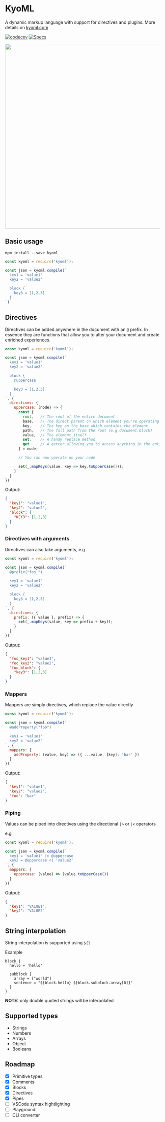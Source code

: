 # KyoML

A dynamic markup language with support for directives and plugins. More details on [kyoml.com](https://kyoml.com)

[![codecov](https://codecov.io/gh/kyoml/kyoml/branch/main/graph/badge.svg?token=MLZAZ3W7BK)](https://codecov.io/gh/kyoml/kyoml)
[![Specs](https://github.com/kyoml/kyoml/actions/workflows/specs.yml/badge.svg)](https://github.com/kyoml/kyoml/actions/workflows/specs.yml)


<img src="https://github.com/kyoml/kyoml/blob/main/resources/preview_vscode.png?raw=true" width="600">

## Basic usage

`npm install --save kyoml`

```javascript
const kyoml = require('kyoml');

const json = kyoml.compile(`
  key1 = 'value1'
  key2 = 'value2'

  block {
    key3 = [1,2,3]
  }
`)
```

## Directives

Directives can be added anywhere in the document with an `@` prefix. In essence they are functions that allow you to alter your document and create enriched experiences.

```javascript
const kyoml = require('kyoml');

const json = kyoml.compile(`
  key1 = 'value1'
  key2 = 'value2'

  block {
    @uppercase

    key3 = [1,2,3]
  }
`, {
  directives: {
    uppercase: (node) => {
      const {
        root,   // The root of the entire document
        base,   // The direct parent on which element you're operating on is
        key,    // The key on the base which contains the element
        path,   // The full path from the root (e.g document.block)
        value,  // The element itself
        set,    // A handy replace method
        get     // A getter allowing you to access anything in the entire document
      } = node;

      // You can now operate on your node

      set(_.mapKeys(value, key => key.toUpperCase()));
    }
  }
})
```

Output:

```json
{
  "key1": "value1",
  "key2": "value2",
  "block": {
    "KEY3": [1,2,3]
  }
}
```

### Directives with arguments

Directives can also take arguments, e.g


```javascript
const kyoml = require('kyoml');

const json = kyoml.compile(`
  @prefix("foo_")

  key1 = 'value1'
  key2 = 'value2'

  block {
    key3 = [1,2,3]
  }
`, {
  directives: {
    prefix: ({ value }, prefix) => {
      set(_.mapKeys(value, key => prefix + key));
    }
  }
})
```

Output:

```json
{
  "foo_key1": "value1",
  "foo_key2": "value2",
  "foo_block": {
    "key3": [1,2,3]
  }
}
```

### Mappers

Mappers are simply directives, which replace the value directly

```javascript
const kyoml = require('kyoml');

const json = kyoml.compile(`
  @addProperty("foo")

  key1 = 'value1'
  key2 = 'value2'
`, {
  mappers: {
    addProperty: (value, key) => ({ ...value, [key]: 'bar' })
  }
})
```

Output:

```json
{
  "key1": "value1",
  "key2": "value2",
  "foo": "bar"
}
```

### Piping

Values can be piped into directives using the directional `|>` or `|<` operators

e.g

```javascript
const kyoml = require('kyoml');

const json = kyoml.compile(`
  key1 = 'value1' |> @uppercase
  key2 = @uppercase <| 'value2'
`, {
  mappers: {
    uppercase: (value) => (value.toUpperCase())
  }
})
```

Output:

```json
{
  "key1": "VALUE1",
  "key2": "VALUE2"
}
```

## String interpolation

String interpolation is supported using `${}`

Example

```kyoml
block {
  hello = 'hello'

  subblock {
    array = ["world"]
    sentence = "${block.hello} ${block.subblock.array[0]}"
  }
}
```

**NOTE:** only double quoted strings will be interpolated

## Supported types

- Strings
- Numbers
- Arrays
- Object
- Booleans
## Roadmap

- [x] Primitive types
- [x] Comments
- [x] Blocks
- [x] Directives
- [x] Pipes
- [ ] VSCode syntax hightlighting
- [ ] Playground
- [ ] CLI converter
